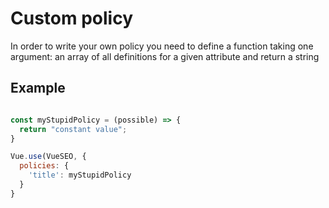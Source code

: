 # Custom policy

In order to write your own policy you need to define a function taking one argument: an array of all definitions for a given attribute and return a string

## Example

```javascript

const myStupidPolicy = (possible) => {
  return "constant value";
}

Vue.use(VueSEO, {
  policies: {
    'title': myStupidPolicy
  }
}
```
